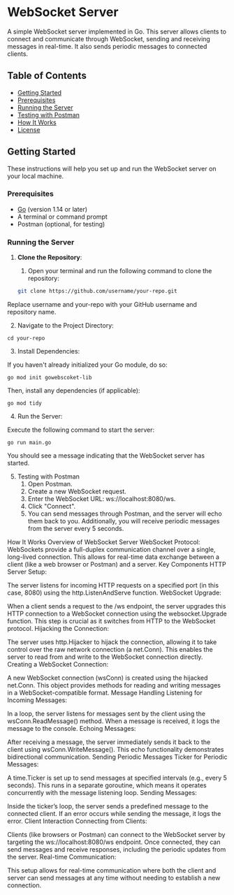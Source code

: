 # WebSocket Server

A simple WebSocket server implemented in Go. This server allows clients to connect and communicate through WebSocket, sending and receiving messages in real-time. It also sends periodic messages to connected clients.

## Table of Contents

- [Getting Started](#getting-started)
- [Prerequisites](#prerequisites)
- [Running the Server](#running-the-server)
- [Testing with Postman](#testing-with-postman)
- [How It Works](#how-it-works)
- [License](#license)

## Getting Started

These instructions will help you set up and run the WebSocket server on your local machine.

### Prerequisites

- [Go](https://golang.org/dl/) (version 1.14 or later)
- A terminal or command prompt
- Postman (optional, for testing)

### Running the Server

1. **Clone the Repository**:

   1. Open your terminal and run the following command to clone the repository:

   ```bash
   git clone https://github.com/username/your-repo.git
   ```
Replace username and your-repo with your GitHub username and repository name.

2. Navigate to the Project Directory:
 ```
cd your-repo
```

3. Install Dependencies:

If you haven't already initialized your Go module, do so:

```
go mod init gowebscoket-lib
```
Then, install any dependencies (if applicable):

```
go mod tidy
```

4. Run the Server:

Execute the following command to start the server:
````
go run main.go
````

You should see a message indicating that the WebSocket server has started.

5. Testing with Postman
   1. Open Postman.
   2. Create a new WebSocket request.
   3. Enter the WebSocket URL: ws://localhost:8080/ws.
   4. Click "Connect".
   5. You can send messages through Postman, and the server will echo them back to you. Additionally, you will receive periodic messages from the server every 5 seconds.

How It Works
Overview of WebSocket Server
WebSocket Protocol:
WebSockets provide a full-duplex communication channel over a single, long-lived connection. This allows for real-time data exchange between a client (like a web browser or Postman) and a server.
Key Components
HTTP Server Setup:

The server listens for incoming HTTP requests on a specified port (in this case, 8080) using the http.ListenAndServe function.
WebSocket Upgrade:

When a client sends a request to the /ws endpoint, the server upgrades this HTTP connection to a WebSocket connection using the websocket.Upgrade function. This step is crucial as it switches from HTTP to the WebSocket protocol.
Hijacking the Connection:

The server uses http.Hijacker to hijack the connection, allowing it to take control over the raw network connection (a net.Conn). This enables the server to read from and write to the WebSocket connection directly.
Creating a WebSocket Connection:

A new WebSocket connection (wsConn) is created using the hijacked net.Conn. This object provides methods for reading and writing messages in a WebSocket-compatible format.
Message Handling
Listening for Incoming Messages:

In a loop, the server listens for messages sent by the client using the wsConn.ReadMessage() method. When a message is received, it logs the message to the console.
Echoing Messages:

After receiving a message, the server immediately sends it back to the client using wsConn.WriteMessage(). This echo functionality demonstrates bidirectional communication.
Sending Periodic Messages
Ticker for Periodic Messages:

A time.Ticker is set up to send messages at specified intervals (e.g., every 5 seconds). This runs in a separate goroutine, which means it operates concurrently with the message listening loop.
Sending Messages:

Inside the ticker’s loop, the server sends a predefined message to the connected client. If an error occurs while sending the message, it logs the error.
Client Interaction
Connecting from Clients:

Clients (like browsers or Postman) can connect to the WebSocket server by targeting the ws://localhost:8080/ws endpoint. Once connected, they can send messages and receive responses, including the periodic updates from the server.
Real-time Communication:

This setup allows for real-time communication where both the client and server can send messages at any time without needing to establish a new connection.
